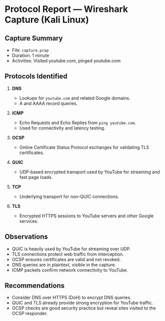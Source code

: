 # Protocol Report — Wireshark Capture (Kali Linux)

## Capture Summary
- File: `capture.pcap`
- Duration: 1 minute
- Activities: Visited youtube.com, pinged youtube.com

## Protocols Identified
1. **DNS**
   - Lookups for `youtube.com` and related Google domains.
   - A and AAAA record queries.

2. **ICMP**
   - Echo Requests and Echo Replies from `ping youtube.com`.
   - Used for connectivity and latency testing.

3. **OCSP**
   - Online Certificate Status Protocol exchanges for validating TLS certificates.

4. **QUIC**
   - UDP-based encrypted transport used by YouTube for streaming and fast page loads.

5. **TCP**
   - Underlying transport for non-QUIC connections.

6. **TLS**
   - Encrypted HTTPS sessions to YouTube servers and other Google services.

## Observations
- QUIC is heavily used by YouTube for streaming over UDP.
- TLS connections protect web traffic from interception.
- OCSP ensures certificates are valid and not revoked.
- DNS queries are in plaintext, visible in the capture.
- ICMP packets confirm network connectivity to YouTube.

## Recommendations
- Consider DNS over HTTPS (DoH) to encrypt DNS queries.
- QUIC and TLS already provide strong encryption for YouTube traffic.
- OCSP checks are good security practice but reveal sites visited to the OCSP responder.

